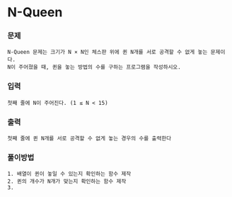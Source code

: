 # N-Queen
### 문제
    N-Queen 문제는 크기가 N × N인 체스판 위에 퀸 N개를 서로 공격할 수 없게 놓는 문제이다.
    N이 주어졌을 때, 퀸을 놓는 방법의 수를 구하는 프로그램을 작성하시오.    

### 입력
    첫째 줄에 N이 주어진다. (1 ≤ N < 15)

### 출력
    첫째 줄에 퀸 N개를 서로 공격할 수 없게 놓는 경우의 수를 출력한다

### 풀이방법
    1. 배열이 퀸이 놓일 수 있는지 확인하는 함수 제작
    2. 퀸의 개수가 N개가 맞는지 확인하는 함수 제작
    3. 
    